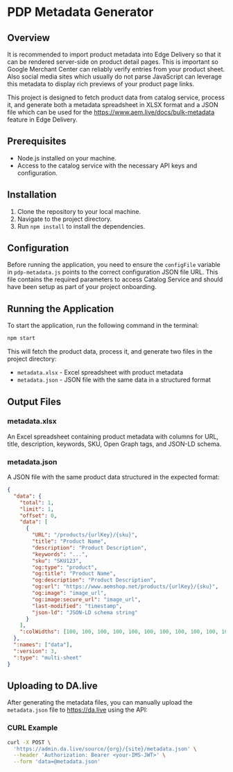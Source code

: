 # PDP Metadata Generator

## Overview

It is recommended to import product metadata into Edge Delivery so that it can be rendered server-side on product detail pages.
This is important so Google Merchant Center can reliably verify entries from your product sheet.
Also social media sites which usually do not parse JavaScript can leverage this metadata to display rich previews of your product page links.

This project is designed to fetch product data from catalog service, process it, and generate both a metadata spreadsheet in XLSX format and a JSON file which can be used for the <https://www.aem.live/docs/bulk-metadata> feature in Edge Delivery.

## Prerequisites

- Node.js installed on your machine.
- Access to the catalog service with the necessary API keys and configuration.

## Installation

1. Clone the repository to your local machine.
2. Navigate to the project directory.
3. Run `npm install` to install the dependencies.

## Configuration

Before running the application, you need to ensure the `configFile` variable in `pdp-metadata.js` points to the correct configuration JSON file URL. This file contains the required parameters to access Catalog Service and should have been setup as part of your project onboarding.

## Running the Application

To start the application, run the following command in the terminal:

```bash
npm start
```

This will fetch the product data, process it, and generate two files in the project directory:

- `metadata.xlsx` - Excel spreadsheet with product metadata
- `metadata.json` - JSON file with the same data in a structured format

## Output Files

### metadata.xlsx

An Excel spreadsheet containing product metadata with columns for URL, title, description, keywords, SKU, Open Graph tags, and JSON-LD schema.

### metadata.json

A JSON file with the same product data structured in the expected format:

```json
{
  "data": {
    "total": 1,
    "limit": 1,
    "offset": 0,
    "data": [
      {
        "URL": "/products/{urlKey}/{sku}",
        "title": "Product Name",
        "description": "Product Description",
        "keywords": "...",
        "sku": "SKU123",
        "og:type": "product",
        "og:title": "Product Name",
        "og:description": "Product Description",
        "og:url": "https://www.aemshop.net/products/{urlKey}/{sku}",
        "og:image": "image_url",
        "og:image:secure_url": "image_url",
        "last-modified": "timestamp",
        "json-ld": "JSON-LD schema string"
      }
    ],
    ":colWidths": [100, 100, 100, 100, 100, 100, 100, 100, 100, 100, 100, 100, 100]
  },
  ":names": ["data"],
  ":version": 3,
  ":type": "multi-sheet"
}
```

## Uploading to DA.live

After generating the metadata files, you can manually upload the `metadata.json` file to <https://da.live> using the API:

### CURL Example

```bash
curl -X POST \
  'https://admin.da.live/source/{org}/{site}/metadata.json' \
  --header 'Authorization: Bearer <your-IMS-JWT>' \
  --form 'data=@metadata.json'
```
